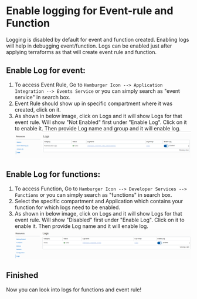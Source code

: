 # Enable logging for Event-rule and Function
Logging is disabled by default for event and function created. Enabling logs will help in debugging event/function. Logs can be enabled just after applying terraforms as that will create event rule and function.

## Enable Log for event:
1. To access Event Rule, Go to `Hamburger Icon --> Application Integration --> Events Service` or you can simply search as "event service" in search box.
1. Event Rule should show up in specific compartment where it was created, click on it.
1. As shown in below image, click on Logs and it will show Logs for that event rule. Will show "Not Enabled" first under "Enable Log". Click on it to enable it. Then provide Log name and group and it will enable log.
![Enable Event Log](images/event_rule_logging.png)

## Enable Log for functions:
1. To access Function, Go to `Hamburger Icon --> Developer Services --> Functions` or you can simply search as "functions" in search box.
1. Select the specific compartment and Application which contains your function for which logs need to be enabled.
1. As shown in below image, click on Logs and it will show Logs for that event rule. Will show "Disabled" first under "Enable Log". Click on it to enable it. Then provide Log name and it will enable log.
![Enable Function Log](images/function_logging.png)

## Finished
Now you can look into logs for functions and event rule!